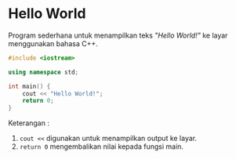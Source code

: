 # Hello World

Program sederhana untuk menampilkan teks *"Hello World!"* ke layar menggunakan bahasa C++.

```cpp
#include <iostream>

using namespace std;

int main() {
    cout << "Hello World!";
    return 0;
}
```

Keterangan :
1. `cout <<` digunakan untuk menampilkan output ke layar.
2. `return 0` mengembalikan nilai kepada fungsi main.
